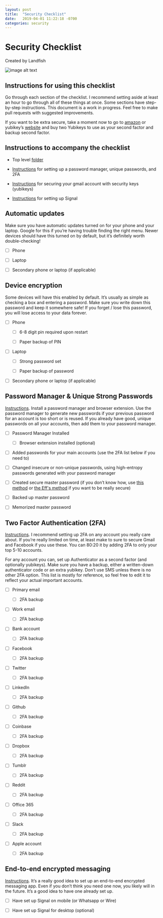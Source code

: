 ```yaml
---
layout: post
title:  "Security Checklist"
date:   2019-04-01 11:22:18 -0700
categories: security
---
```


# Security Checklist

Created by Landfish

![image alt text](image_0.png)

## Instructions for using this checklist

Go through each section of the checklist. I recommend setting aside at least an hour to go through all of these things at once. Some sections have step-by-step instructions. This document is a work in progress. Feel free to make pull requests with suggested improvements.

If you want to be extra secure, take a moment now to go to [amazon](https://www.amazon.com/Yubico-Security-Key-USB-Authentication/dp/B07BYSB7FK/ref=sr_1_3?s=pc&ie=UTF8&qid=1534820357&sr=1-3&keywords=yubikey) or yubikey’s [website](https://www.yubico.com/product/yubikey-4-series/#yubikey-4c) and buy two Yubikeys to use as your second factor and backup second factor. 

## Instructions to accompany the checklist

* Top level [folder](https://landfish.org)

* [Instructions](https://landfish.org/account-security) for setting up a password manager, unique passwords, and 2FA

* [Instructions](https://landfish.org/yubikeys-for-gmail) for securing your gmail account with security keys (yubikeys)

* [Instructions](https://landfish.org/signal-setup) for setting up Signal

## Automatic updates

Make sure you have automatic updates turned on for your phone and your laptop. Google for this if you’re having trouble finding the right menu. Newer devices should have this turned on by default, but it’s definitely worth double-checking!

- [ ] Phone

- [ ] Laptop

- [ ] Secondary phone or laptop (if applicable)

## Device encryption

Some devices will have this enabled by default. It’s usually as simple as checking a box and entering a password. Make sure you write down this password and keep it somewhere safe! If you forget / lose this password, you will lose access to your data forever.

- [ ] Phone

   - [ ] 6-8 digit pin required upon restart

   - [ ] Paper backup of PIN

- [ ] Laptop

   - [ ] Strong password set

   - [ ] Paper backup of password

- [ ] Secondary phone or laptop (if applicable)

## Password Manager & Unique Strong Passwords

[Instructions](https://landfish.org/account-security). Install a password manager and browser extension. Use the password manager to generate new passwords if your previous password for an account is too short or is reused. If you already have good, unique passwords on all your accounts, then add them to your password manager.

- [ ] Password Manager Installed

    - [ ] Browser extension installed (optional)

- [ ] Added passwords for your main accounts (use the 2FA list below if you need to)

- [ ] Changed insecure or non-unique passwords, using high-entropy passwords generated with your password manager

- [ ] Created secure master password (if you don’t know how, use [this method](https://blog.lastpass.com/2013/04/how-to-create-secure-master-password.html/) or [the Eff's method](https://www.eff.org/deeplinks/2016/07/new-wordlists-random-passphrases) if you want to be really secure) 

- [ ] Backed up master password

- [ ] Memorized master password

## Two Factor Authentication (2FA)

[Instructions](https://landfish.org/account-security). I recommend setting up 2FA on any account you really care about. If you’re really limited on time, at least make to sure to secure Gmail and Facebook if you use these. You can 80:20 it by adding 2FA to only your top 5-10 accounts.


For any account you can, set up Authenticator as a second factor (and optionally yubikeys). Make sure you have a backup, either a written-down authenticator code or an extra yubikey. Don’t use SMS unless there is no other 2FA option. This list is mostly for reference, so feel free to edit it to reflect your actual important accounts.

- [ ] Primary email

   - [ ] 2FA backup

- [ ] Work email

   - [ ] 2FA backup

- [ ] Bank account

   - [ ] 2FA backup

- [ ] Facebook

   - [ ] 2FA backup
- [ ] Twitter

   - [ ] 2FA backup

- [ ] LinkedIn

   - [ ] 2FA backup

- [ ] Github

   - [ ] 2FA backup

- [ ] Coinbase

   - [ ] 2FA backup

- [ ] Dropbox

   - [ ] 2FA backup

- [ ] Tumblr

   - [ ] 2FA backup

- [ ] Reddit

   - [ ] 2FA backup

- [ ] Office 365

   - [ ] 2FA backup

- [ ] Slack

   - [ ] 2FA backup

- [ ] Apple account

   - [ ] 2FA backup

## End-to-end encrypted messaging

[Instructions](https://landfish.org/signal-setup). It’s a really good idea to set up an end-to-end encrypted messaging app. Even if you don’t think you need one now, you likely will in the future. It’s a good idea to have one already set up.

- [ ] Have set up Signal on mobile (or Whatsapp or Wire)

- [ ] Have set up Signal for desktop (optional)
